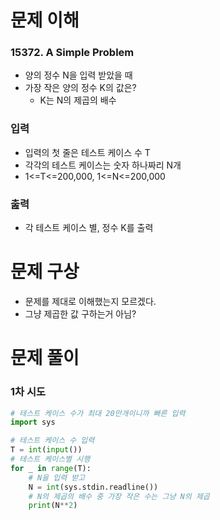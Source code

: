 # 문제 이해
### 15372. A Simple Problem
* 양의 정수 N을 입력 받았을 때
* 가장 작은 양의 정수 K의 값은?
  * K는 N의 제곱의 배수
### 입력
* 입력의 첫 줄은 테스트 케이스 수 T
* 각각의 테스트 케이스는 숫자 하나짜리 N개
* 1<=T<=200,000, 1<=N<=200,000
### 춢력
* 각 테스트 케이스 별, 정수 K를 출력
# 문제 구상
* 문제를 제대로 이해했는지 모르겠다.
* 그냥 제곱한 값 구하는거 아님?
# 문제 풀이
### 1차 시도
```python
# 테스트 케이스 수가 최대 20만개이니까 빠른 입력
import sys

# 테스트 케이스 수 입력
T = int(input())
# 테스트 케이스별 시행
for _ in range(T):
    # N을 입력 받고
    N = int(sys.stdin.readline())
    # N의 제곱의 배수 중 가장 작은 수는 그냥 N의 제곱
    print(N**2)
```